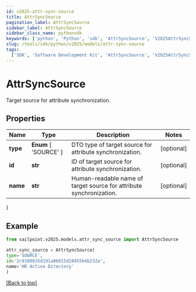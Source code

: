 ```yaml
---
id: v2025-attr-sync-source
title: AttrSyncSource
pagination_label: AttrSyncSource
sidebar_label: AttrSyncSource
sidebar_class_name: pythonsdk
keywords: ['python', 'Python', 'sdk', 'AttrSyncSource', 'V2025AttrSyncSource']
slug: /tools/sdk/python/v2025/models/attr-sync-source
tags:
  ['SDK', 'Software Development Kit', 'AttrSyncSource', 'V2025AttrSyncSource']
---
```


# AttrSyncSource

Target source for attribute synchronization.

## Properties

| Name | Type | Description | Notes |
| --- | --- | --- | --- |
| **type** | **Enum** [ 'SOURCE' ] | DTO type of target source for attribute synchronization. | [optional] |
| **id** | **str** | ID of target source for attribute synchronization. | [optional] |
| **name** | **str** | Human-readable name of target source for attribute synchronization. | [optional] |

}

## Example

```python
from sailpoint.v2025.models.attr_sync_source import AttrSyncSource

attr_sync_source = AttrSyncSource(
type='SOURCE',
id='2c9180835d191a86015d28455b4b232a',
name='HR Active Directory'
)

```

[[Back to top]](#)
